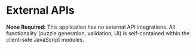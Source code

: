 # External APIs

**None Required:** This application has no external API integrations. All functionality (puzzle generation, validation, UI) is self-contained within the client-side JavaScript modules.